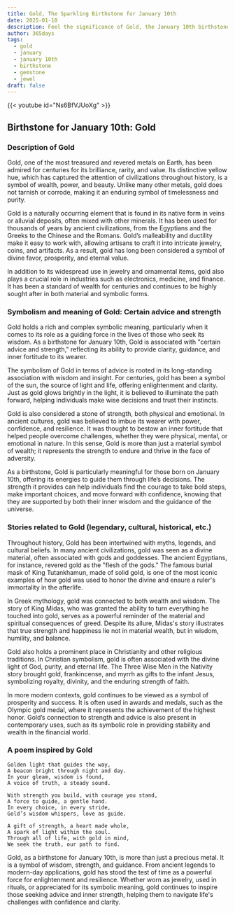 ```yaml
---
title: Gold, The Sparkling Birthstone for January 10th
date: 2025-01-10
description: Feel the significance of Gold, the January 10th birthstone symbolizing Certain advice and strength. Let its beauty and meaning brighten your day.
author: 365days
tags:
  - gold
  - january
  - january 10th
  - birthstone
  - gemstone
  - jewel
draft: false
---
```


{{< youtube id="Ns6BfVJUoXg" >}}

## Birthstone for January 10th: Gold

### Description of Gold

Gold, one of the most treasured and revered metals on Earth, has been admired for centuries for its brilliance, rarity, and value. Its distinctive yellow hue, which has captured the attention of civilizations throughout history, is a symbol of wealth, power, and beauty. Unlike many other metals, gold does not tarnish or corrode, making it an enduring symbol of timelessness and purity.

Gold is a naturally occurring element that is found in its native form in veins or alluvial deposits, often mixed with other minerals. It has been used for thousands of years by ancient civilizations, from the Egyptians and the Greeks to the Chinese and the Romans. Gold’s malleability and ductility make it easy to work with, allowing artisans to craft it into intricate jewelry, coins, and artifacts. As a result, gold has long been considered a symbol of divine favor, prosperity, and eternal value.

In addition to its widespread use in jewelry and ornamental items, gold also plays a crucial role in industries such as electronics, medicine, and finance. It has been a standard of wealth for centuries and continues to be highly sought after in both material and symbolic forms.

### Symbolism and meaning of Gold: Certain advice and strength

Gold holds a rich and complex symbolic meaning, particularly when it comes to its role as a guiding force in the lives of those who seek its wisdom. As a birthstone for January 10th, Gold is associated with "certain advice and strength," reflecting its ability to provide clarity, guidance, and inner fortitude to its wearer.

The symbolism of Gold in terms of advice is rooted in its long-standing association with wisdom and insight. For centuries, gold has been a symbol of the sun, the source of light and life, offering enlightenment and clarity. Just as gold glows brightly in the light, it is believed to illuminate the path forward, helping individuals make wise decisions and trust their instincts.

Gold is also considered a stone of strength, both physical and emotional. In ancient cultures, gold was believed to imbue its wearer with power, confidence, and resilience. It was thought to bestow an inner fortitude that helped people overcome challenges, whether they were physical, mental, or emotional in nature. In this sense, Gold is more than just a material symbol of wealth; it represents the strength to endure and thrive in the face of adversity.

As a birthstone, Gold is particularly meaningful for those born on January 10th, offering its energies to guide them through life’s decisions. The strength it provides can help individuals find the courage to take bold steps, make important choices, and move forward with confidence, knowing that they are supported by both their inner wisdom and the guidance of the universe.

### Stories related to Gold (legendary, cultural, historical, etc.)

Throughout history, Gold has been intertwined with myths, legends, and cultural beliefs. In many ancient civilizations, gold was seen as a divine material, often associated with gods and goddesses. The ancient Egyptians, for instance, revered gold as the "flesh of the gods." The famous burial mask of King Tutankhamun, made of solid gold, is one of the most iconic examples of how gold was used to honor the divine and ensure a ruler's immortality in the afterlife.

In Greek mythology, gold was connected to both wealth and wisdom. The story of King Midas, who was granted the ability to turn everything he touched into gold, serves as a powerful reminder of the material and spiritual consequences of greed. Despite its allure, Midas's story illustrates that true strength and happiness lie not in material wealth, but in wisdom, humility, and balance.

Gold also holds a prominent place in Christianity and other religious traditions. In Christian symbolism, gold is often associated with the divine light of God, purity, and eternal life. The Three Wise Men in the Nativity story brought gold, frankincense, and myrrh as gifts to the infant Jesus, symbolizing royalty, divinity, and the enduring strength of faith.

In more modern contexts, gold continues to be viewed as a symbol of prosperity and success. It is often used in awards and medals, such as the Olympic gold medal, where it represents the achievement of the highest honor. Gold’s connection to strength and advice is also present in contemporary uses, such as its symbolic role in providing stability and wealth in the financial world.

### A poem inspired by Gold

```
Golden light that guides the way,  
A beacon bright through night and day.  
In your gleam, wisdom is found,  
A voice of truth, a steady sound.  

With strength you build, with courage you stand,  
A force to guide, a gentle hand.  
In every choice, in every stride,  
Gold’s wisdom whispers, love as guide.  

A gift of strength, a heart made whole,  
A spark of light within the soul.  
Through all of life, with gold in mind,  
We seek the truth, our path to find.  
```

Gold, as a birthstone for January 10th, is more than just a precious metal. It is a symbol of wisdom, strength, and guidance. From ancient legends to modern-day applications, gold has stood the test of time as a powerful force for enlightenment and resilience. Whether worn as jewelry, used in rituals, or appreciated for its symbolic meaning, gold continues to inspire those seeking advice and inner strength, helping them to navigate life's challenges with confidence and clarity.